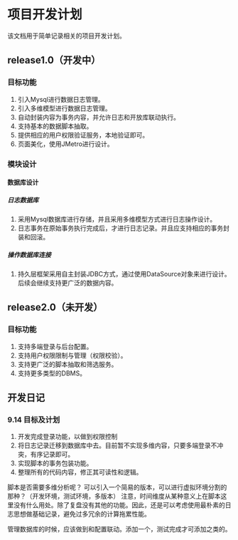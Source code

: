 # 项目开发计划

该文档用于简单记录相关的项目开发计划。

## release1.0（开发中）

### 目标功能

1. 引入Mysql进行数据日志管理。
2. 引入多维模型进行数据日志管理。
3. 自动封装内容为事务内容，并允许日志和开放库联动执行。
4. 支持基本的数据脚本抽取。
5. 提供相应的用户权限验证服务，本地验证即可。
6. 页面美化，使用JMetro进行设计。

### 模块设计

#### 数据库设计

##### 日志数据库

1. 采用Mysql数据库进行存储，并且采用多维模型方式进行日志操作设计。
2. 日志事务在原始事务执行完成后，才进行日志记录。并且应支持相应的事务封装和回滚。

##### 操作数据库连接

1. 持久层框架采用自主封装JDBC方式，通过使用DataSource对象来进行设计。后续会继续支持更广泛的数据内容。






## release2.0（未开发）

### 目标功能

1. 支持多端登录与后台配置。
2. 支持用户权限限制与管理（权限校验）。
3. 支持更广泛的脚本抽取和筛选服务。
4. 支持更多类型的DBMS。







## 开发日记

### 9.14 目标及计划
1. 开发完成登录功能，以做到权限控制
2. 将日志记录迁移到数据库中去。目前暂不实现多维内容，只要多端登录不冲突，有序记录即可。
3. 实现脚本的事务包装功能。
4. 整理所有的代码内容，修正其可读性和逻辑。

脚本是否需要多维分析呢？
可以引入一个简易的版本，可以进行虚拟环境分割的那种？（开发环境，测试环境，多版本）
注意，时间维度从某种意义上在脚本这里没有什么用处。除了复盘没有其他的功能。因此，还是可以考虑使用最朴素的日志思想做基础记录，避免过多冗余的计算拖累性能。

管理数据库的时候，应该做到和配置联动。添加一个，测试完成才可添加之类的。
